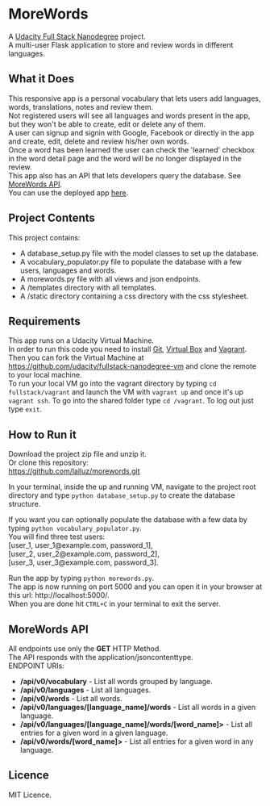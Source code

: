 # MoreWords
A [Udacity Full Stack Nanodegree](https://www.udacity.com/course/full-stack-web-developer-nanodegree--nd004) project.  
A multi-user Flask application to store and review words in different languages.

## What it Does
This responsive app is a personal vocabulary that lets users add languages, words, translations, notes and review them.  
Not registered users will see all languages and words present in the app, but they won't be able to create, edit or delete any of them.  
A user can signup and signin with Google, Facebook or directly in the app and create, edit, delete and review his/her own words.  
Once a word has been learned the user can check the 'learned' checkbox in the word detail page and the word will be no longer displayed in the review.  
This app also has an API that lets developers query the database. See [MoreWords API](#MoreWords-API).  
You can use the deployed app [here](http://35.180.129.17.xip.io/vocabulary/).

## Project Contents

This project contains:  
* A database_setup.py file with the model classes to set up the database.  
* A vocabulary_populator.py file to populate the database with a few users, languages and words.
* A morewords.py file with all views and json endpoints.  
* A /templates directory with all templates.  
* A /static directory containing a css directory with the css stylesheet.  

## Requirements
This app runs on a Udacity Virtual Machine.  
In order to run this code you need to install [Git](https://git-scm.com/downloads), [Virtual Box](https://www.virtualbox.org/wiki/Download_Old_Builds_5_1) and [Vagrant](https://www.vagrantup.com/downloads.html).  
Then you can fork the Virtual Machine at https://github.com/udacity/fullstack-nanodegree-vm and clone the remote to your local machine.  
To run your local VM go into the vagrant directory by typing `cd fullstack/vagrant` and launch the VM with `vagrant up` and once it's up `vagrant ssh`. To go into the shared folder type `cd /vagrant`. To log out just type `exit`.


## How to Run it
Download the project zip file and unzip it.  
Or clone this repository:  
https://github.com/lalluz/morewords.git

In your terminal, inside the up and running VM, navigate to the project root directory and type `python database_setup.py` to create the database structure.  

If you want you can optionally populate the database with a few data by typing `python vocabulary_populator.py`.  
You will find three test users:  
[user_1, user_1<span>@</span>example.com, password_1],  
[user_2, user_2<span>@</span>example.com, password_2],  
[user_3, user_3<span>@</span>example.com, password_3].  

Run the app by typing ` python morewords.py `.  
The app is now running on port 5000 and you can open it in your browser at this url: http://localhost:5000/.  
When you are done hit ` CTRL+C ` in your terminal to exit the server.

## MoreWords API
All endpoints use only the **GET** HTTP Method.  
The API responds with the application/jsoncontent­type.  
ENDPOINT URIs:
* **/api/v0/vocabulary** - List all words grouped by language.  
* **/api/v0/languages** - List all languages.  
* **/api/v0/words** - List all words.  
* **/api/v0/languages/[language_name]/words** - List all words in a given language.  
* **/api/v0/languages/[language_name]/words/[word_name]>** - List all entries for a given word in a given language.  
* **/api/v0/words/[word_name]>** - List all entries for a given word in any language.  

## Licence
MIT Licence.
